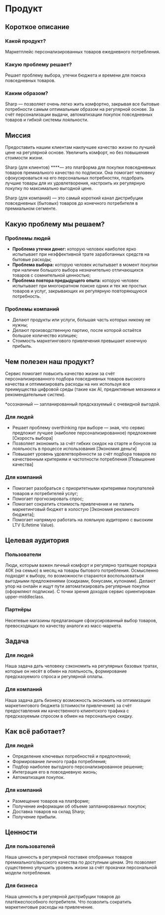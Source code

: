 # Продукт

## Короткое описание

### Какой продукт?

Маркетплейс персонализированных товаров ежедневного потребления.

### Какую проблему решает?

Решает проблему выбора, утечки бюджета и времени для поиска повседневных товаров.

### Каким образом?

Sharp — позволяет очень легко жить комфортно, закрывая все бытовые потребности самым оптимальным образом на регулярной основе. За счёт персонализации выдачи, автоматизации покупок повседневных товаров и гибкой системы лояльности.

## Миссия

Предоставить нашим клиентам наилучшее качество жизни по лучшей цене на регулярной основе. Увеличить комфорт, но без повышения стоимости жизни.

Sharp (для клиентов) ****— это платформа для покупки повседневных товаров премиального качество по подписки. Она помогает человеку сфокусироваться на его персональных потребностях, подобрать лучшие товары для их удовлетворения, настроить их регулярную покупку по максимально выгодной цене.

Sharp (для компаний) —  это самый короткий канал дистрибуции повседневных (бытовых) товаров до конечного потребителя в премиальном сегменте.

## Какую проблему мы решаем?

### Проблемы людей

- **Проблема утечки денег:** которую человек наиболее ярко испытывает при неэффективной трате заработанных средств на бытовые расходы;
- **Проблема выбора:** которую человек испытывает в момент покупки при наличии большого выбора незначительно отличающихся товаров с сомнительной ценностью;
- **Проблема повтора предыдущего опыта:** которую человек испытывает при многократном поиске одних и тех же простых товаров и услуг, закрывающих их регулярную повторяющуюся потребность.

### Проблемы компаний

- Делают продукты или услуги, большая часть которых никому не нужны;
- Делают производственную партию, после которой остаётся большое количество излишек;
- Стоимость маркетингового привлечения превышает конечную прибыль.

## Чем полезен наш продукт?

Сервис помогает повысить качество жизни за счёт персонализированного подбора повседневных товаров высокого качества и оптимизировать расходы на них используя все преимущества цифровой среды (такие как AI, предиктивные механики и рекомендательные систем). 

*осознанный — запланированный предсказуемый с очевидной выгодой.

### Для людей

- Решает проблему overthinking при выборе — зная, что сервис предложит лучшее (наиболее персонализированное) предложение [Скорость выбора]
- Позволяет экономить за счёт гибких скидок на старте и бонусов за лояльность в процессе использования [Экономия деньги]
- Повышает уровень удовлетворённости за счёт подбора товаров по качественным критериям и частотности потребления [Повышение качества]

### Для компаний

- Помогает разобраться с приоритетными критериями покупателей товаров и потребителей услуг;
- Помогает прогнозировать спрос;
- Помогает сократить стоимость привлечения и не палить маркетинговый бюджет в холостую [Экономия рекламного бюджета];
- Помогает напрямую работать на лояльную аудиторию с высоким LTV (Lifetime Value).

## Целевая аудитория

### **Пользователи**

Люди, которым важен личный комфорт и регулярно тратящие порядка 40К (на семью) в месяц на товары бытового потребления. Осмысленно подходят к выбору, по возможности стараются воспользоваться выгодными предложениями (скидками, бонусами, купонами). Делают упор на онлайн и ищут пути автоматизировать регулярные покупки (оформляют подписки). С точки зрения доходов сервис ориентирован upper-middleclass.

### **Партнёры**

Несетевые магазины предлагающие сфокусированный выбор товаров, превосходящих по качеству аналоги из масс-маркета.

## Задача

### **Для людей**

Наша задача дать человеку сэкономить на регулярных базовых тратах, которые он несёт в обмен на лояльность, формирование предсказуемого спроса и регулярной оплаты.

### **Для компаний**

Наша задача дать бизнесу возможность экономить на оптимизации маркетингового бюджета (стоимости привлечения) за счёт предоставления им качественного клиентского трафика с предсказуемым спросом в обмен на персональную скидку.

## Как всё работает?

### Для людей

- Определение ключевых потребностей и предпочтений;
- Формирование личного графа потребления;
- Подбор наиболее выгодного персонализированное решение;
- Интеграция его в повседневную жизнь;
- Автоматизация покупок.

### Для компаний

- Размещение товаров на платформе;
- Получение информации об объеме запланированных покупок;
- Доставка товаров на склад Sharp;
- Получение прибыли.

## Ценности

### **Для пользователей**

Наша ценность в регулярной поставке отобранных товаров премиального/высокого качества по доступным ценам. Это  позволяет существенно улучшить уровень жизни за счёт прокачки персональной модели потребления.

### **Для бизнеса**

Наша ценность в регулярной дистрибуции товаров до платёжеспособного потребителя. Что позволить сократить маркетинговые расходы на привлечение.